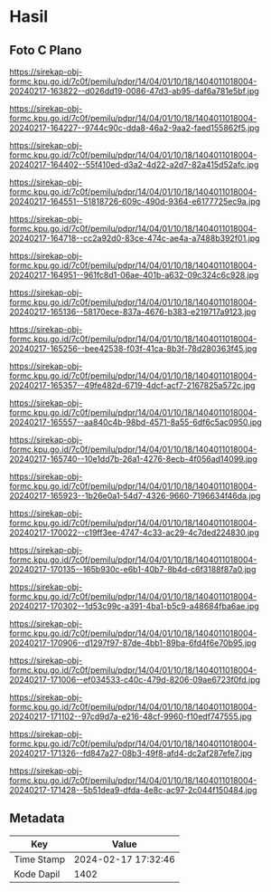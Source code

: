 # Hasil

## Foto C Plano

https://sirekap-obj-formc.kpu.go.id/7c0f/pemilu/pdpr/14/04/01/10/18/1404011018004-20240217-163822--d026dd19-0086-47d3-ab95-daf6a781e5bf.jpg

https://sirekap-obj-formc.kpu.go.id/7c0f/pemilu/pdpr/14/04/01/10/18/1404011018004-20240217-164227--9744c90c-dda8-46a2-9aa2-faed155862f5.jpg

https://sirekap-obj-formc.kpu.go.id/7c0f/pemilu/pdpr/14/04/01/10/18/1404011018004-20240217-164402--55f410ed-d3a2-4d22-a2d7-82a415d52afc.jpg

https://sirekap-obj-formc.kpu.go.id/7c0f/pemilu/pdpr/14/04/01/10/18/1404011018004-20240217-164551--51818726-609c-490d-9364-e6177725ec9a.jpg

https://sirekap-obj-formc.kpu.go.id/7c0f/pemilu/pdpr/14/04/01/10/18/1404011018004-20240217-164718--cc2a92d0-83ce-474c-ae4a-a7488b392f01.jpg

https://sirekap-obj-formc.kpu.go.id/7c0f/pemilu/pdpr/14/04/01/10/18/1404011018004-20240217-164951--961fc8d1-06ae-401b-a632-09c324c6c928.jpg

https://sirekap-obj-formc.kpu.go.id/7c0f/pemilu/pdpr/14/04/01/10/18/1404011018004-20240217-165136--58170ece-837a-4676-b383-e219717a9123.jpg

https://sirekap-obj-formc.kpu.go.id/7c0f/pemilu/pdpr/14/04/01/10/18/1404011018004-20240217-165256--bee42538-f03f-41ca-8b3f-78d280363f45.jpg

https://sirekap-obj-formc.kpu.go.id/7c0f/pemilu/pdpr/14/04/01/10/18/1404011018004-20240217-165357--49fe482d-6719-4dcf-acf7-2167825a572c.jpg

https://sirekap-obj-formc.kpu.go.id/7c0f/pemilu/pdpr/14/04/01/10/18/1404011018004-20240217-165557--aa840c4b-98bd-4571-8a55-6df6c5ac0950.jpg

https://sirekap-obj-formc.kpu.go.id/7c0f/pemilu/pdpr/14/04/01/10/18/1404011018004-20240217-165740--10e1dd7b-26a1-4276-8ecb-4f056ad14099.jpg

https://sirekap-obj-formc.kpu.go.id/7c0f/pemilu/pdpr/14/04/01/10/18/1404011018004-20240217-165923--1b26e0a1-54d7-4326-9660-7196634f46da.jpg

https://sirekap-obj-formc.kpu.go.id/7c0f/pemilu/pdpr/14/04/01/10/18/1404011018004-20240217-170022--c19ff3ee-4747-4c33-ac29-4c7ded224830.jpg

https://sirekap-obj-formc.kpu.go.id/7c0f/pemilu/pdpr/14/04/01/10/18/1404011018004-20240217-170135--165b930c-e6b1-40b7-8b4d-c6f3188f87a0.jpg

https://sirekap-obj-formc.kpu.go.id/7c0f/pemilu/pdpr/14/04/01/10/18/1404011018004-20240217-170302--1d53c99c-a391-4ba1-b5c9-a48684fba6ae.jpg

https://sirekap-obj-formc.kpu.go.id/7c0f/pemilu/pdpr/14/04/01/10/18/1404011018004-20240217-170906--d1297f97-87de-4bb1-89ba-6fd4f6e70b95.jpg

https://sirekap-obj-formc.kpu.go.id/7c0f/pemilu/pdpr/14/04/01/10/18/1404011018004-20240217-171006--ef034533-c40c-479d-8206-09ae6723f0fd.jpg

https://sirekap-obj-formc.kpu.go.id/7c0f/pemilu/pdpr/14/04/01/10/18/1404011018004-20240217-171102--97cd9d7a-e216-48cf-9960-f10edf747555.jpg

https://sirekap-obj-formc.kpu.go.id/7c0f/pemilu/pdpr/14/04/01/10/18/1404011018004-20240217-171326--fd847a27-08b3-49f8-afd4-dc2af287efe7.jpg

https://sirekap-obj-formc.kpu.go.id/7c0f/pemilu/pdpr/14/04/01/10/18/1404011018004-20240217-171428--5b51dea9-dfda-4e8c-ac97-2c044f150484.jpg


## Metadata

| Key        | Value               |
| ---------- | ------------------- |
| Time Stamp | 2024-02-17 17:32:46 |
| Kode Dapil | 1402                |



